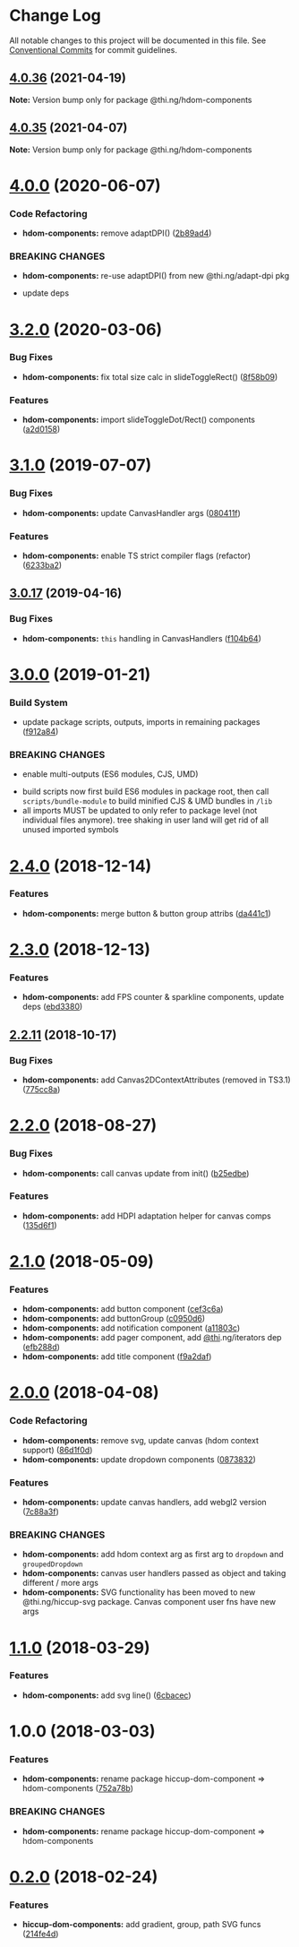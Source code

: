 # Change Log

All notable changes to this project will be documented in this file.
See [Conventional Commits](https://conventionalcommits.org) for commit guidelines.

## [4.0.36](https://github.com/thi-ng/umbrella/compare/@thi.ng/hdom-components@4.0.35...@thi.ng/hdom-components@4.0.36) (2021-04-19)

**Note:** Version bump only for package @thi.ng/hdom-components





## [4.0.35](https://github.com/thi-ng/umbrella/compare/@thi.ng/hdom-components@4.0.34...@thi.ng/hdom-components@4.0.35) (2021-04-07)

**Note:** Version bump only for package @thi.ng/hdom-components





# [4.0.0](https://github.com/thi-ng/umbrella/compare/@thi.ng/hdom-components@3.2.12...@thi.ng/hdom-components@4.0.0) (2020-06-07)


### Code Refactoring

* **hdom-components:** remove adaptDPI() ([2b89ad4](https://github.com/thi-ng/umbrella/commit/2b89ad4135b9c765436fd4a496eecb080a9f59fa))


### BREAKING CHANGES

* **hdom-components:** re-use adaptDPI() from new @thi.ng/adapt-dpi pkg

- update deps





# [3.2.0](https://github.com/thi-ng/umbrella/compare/@thi.ng/hdom-components@3.1.13...@thi.ng/hdom-components@3.2.0) (2020-03-06)


### Bug Fixes

* **hdom-components:** fix total size calc in slideToggleRect() ([8f58b09](https://github.com/thi-ng/umbrella/commit/8f58b0992396357f4e06a7c2d835a751ef848dfd))


### Features

* **hdom-components:** import slideToggleDot/Rect() components ([a2d0158](https://github.com/thi-ng/umbrella/commit/a2d015863ddea9e7a883dc9e0ce0e2e9a38497ae))





# [3.1.0](https://github.com/thi-ng/umbrella/compare/@thi.ng/hdom-components@3.0.20...@thi.ng/hdom-components@3.1.0) (2019-07-07)

### Bug Fixes

* **hdom-components:** update CanvasHandler args ([080411f](https://github.com/thi-ng/umbrella/commit/080411f))

### Features

* **hdom-components:** enable TS strict compiler flags (refactor) ([6233ba2](https://github.com/thi-ng/umbrella/commit/6233ba2))

## [3.0.17](https://github.com/thi-ng/umbrella/compare/@thi.ng/hdom-components@3.0.16...@thi.ng/hdom-components@3.0.17) (2019-04-16)

### Bug Fixes

* **hdom-components:** `this` handling in CanvasHandlers ([f104b64](https://github.com/thi-ng/umbrella/commit/f104b64))

# [3.0.0](https://github.com/thi-ng/umbrella/compare/@thi.ng/hdom-components@2.4.6...@thi.ng/hdom-components@3.0.0) (2019-01-21)

### Build System

* update package scripts, outputs, imports in remaining packages ([f912a84](https://github.com/thi-ng/umbrella/commit/f912a84))

### BREAKING CHANGES

* enable multi-outputs (ES6 modules, CJS, UMD)

- build scripts now first build ES6 modules in package root, then call
  `scripts/bundle-module` to build minified CJS & UMD bundles in `/lib`
- all imports MUST be updated to only refer to package level
  (not individual files anymore). tree shaking in user land will get rid of
  all unused imported symbols

# [2.4.0](https://github.com/thi-ng/umbrella/compare/@thi.ng/hdom-components@2.3.0...@thi.ng/hdom-components@2.4.0) (2018-12-14)

### Features

* **hdom-components:** merge button & button group attribs ([da441c1](https://github.com/thi-ng/umbrella/commit/da441c1))

# [2.3.0](https://github.com/thi-ng/umbrella/compare/@thi.ng/hdom-components@2.2.15...@thi.ng/hdom-components@2.3.0) (2018-12-13)

### Features

* **hdom-components:** add FPS counter & sparkline components, update deps ([ebd3380](https://github.com/thi-ng/umbrella/commit/ebd3380))

## [2.2.11](https://github.com/thi-ng/umbrella/compare/@thi.ng/hdom-components@2.2.10...@thi.ng/hdom-components@2.2.11) (2018-10-17)

### Bug Fixes

* **hdom-components:** add Canvas2DContextAttributes (removed in TS3.1) ([775cc8a](https://github.com/thi-ng/umbrella/commit/775cc8a))

<a name="2.2.0"></a>
# [2.2.0](https://github.com/thi-ng/umbrella/compare/@thi.ng/hdom-components@2.1.13...@thi.ng/hdom-components@2.2.0) (2018-08-27)

### Bug Fixes

* **hdom-components:** call canvas update from init() ([b25edbe](https://github.com/thi-ng/umbrella/commit/b25edbe))

### Features

* **hdom-components:** add HDPI adaptation helper for canvas comps ([135d6f1](https://github.com/thi-ng/umbrella/commit/135d6f1))

<a name="2.1.0"></a>
# [2.1.0](https://github.com/thi-ng/umbrella/compare/@thi.ng/hdom-components@2.0.3...@thi.ng/hdom-components@2.1.0) (2018-05-09)

### Features

* **hdom-components:** add button component ([cef3c6a](https://github.com/thi-ng/umbrella/commit/cef3c6a))
* **hdom-components:** add buttonGroup ([c0950d6](https://github.com/thi-ng/umbrella/commit/c0950d6))
* **hdom-components:** add notification component ([a11803c](https://github.com/thi-ng/umbrella/commit/a11803c))
* **hdom-components:** add pager component, add [@thi](https://github.com/thi).ng/iterators dep ([efb288d](https://github.com/thi-ng/umbrella/commit/efb288d))
* **hdom-components:** add title component ([f9a2daf](https://github.com/thi-ng/umbrella/commit/f9a2daf))

<a name="2.0.0"></a>
# [2.0.0](https://github.com/thi-ng/umbrella/compare/@thi.ng/hdom-components@1.1.2...@thi.ng/hdom-components@2.0.0) (2018-04-08)

### Code Refactoring

* **hdom-components:** remove svg, update canvas (hdom context support) ([86d1f0d](https://github.com/thi-ng/umbrella/commit/86d1f0d))
* **hdom-components:** update dropdown components ([0873832](https://github.com/thi-ng/umbrella/commit/0873832))

### Features

* **hdom-components:** update canvas handlers, add webgl2 version ([7c88a3f](https://github.com/thi-ng/umbrella/commit/7c88a3f))

### BREAKING CHANGES

* **hdom-components:** add hdom context arg as first arg to `dropdown` and
`groupedDropdown`
* **hdom-components:** canvas user handlers passed as object and taking
different / more args
* **hdom-components:** SVG functionality has been moved to new
@thi.ng/hiccup-svg package. Canvas component user fns have new args

<a name="1.1.0"></a>
# [1.1.0](https://github.com/thi-ng/umbrella/compare/@thi.ng/hdom-components@1.0.9...@thi.ng/hdom-components@1.1.0) (2018-03-29)

### Features

* **hdom-components:** add svg line() ([6cbacec](https://github.com/thi-ng/umbrella/commit/6cbacec))

<a name="1.0.0"></a>
# 1.0.0 (2018-03-03)

### Features

* **hdom-components:** rename package hiccup-dom-component => hdom-components ([752a78b](https://github.com/thi-ng/umbrella/commit/752a78b))

### BREAKING CHANGES

* **hdom-components:** rename package hiccup-dom-component => hdom-components

<a name="0.2.0"></a>
# [0.2.0](https://github.com/thi-ng/umbrella/compare/@thi.ng/hiccup-dom-components@0.1.0...@thi.ng/hiccup-dom-components@0.2.0) (2018-02-24)

### Features

* **hiccup-dom-components:** add gradient, group, path SVG funcs ([214fe4d](https://github.com/thi-ng/umbrella/commit/214fe4d))

